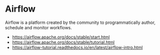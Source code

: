 # Airflow 

Airflow is a platform created by the community to programmatically author, schedule and monitor workflows.

- https://airflow.apache.org/docs/stable/start.html
- https://airflow.apache.org/docs/stable/tutorial.html
- https://airflow-tutorial.readthedocs.io/en/latest/airflow-intro.html